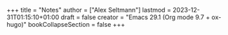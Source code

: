 +++
title = "Notes"
author = ["Alex Seltmann"]
lastmod = 2023-12-31T01:15:10+01:00
draft = false
creator = "Emacs 29.1 (Org mode 9.7 + ox-hugo)"
bookCollapseSection = false
+++
